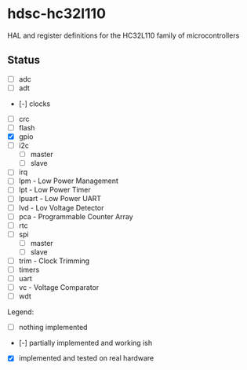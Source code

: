 # hdsc-hc32l110

HAL and register definitions for the HC32L110 family of microcontrollers

## Status
- [ ] adc
- [ ] adt
- [-] clocks
- [ ] crc
- [ ] flash
- [x] gpio
- [ ] i2c
  - [ ] master
  - [ ] slave
- [ ] irq
- [ ] lpm - Low Power Management
- [ ] lpt - Low Power Timer
- [ ] lpuart - Low Power UART
- [ ] lvd - Lov Voltage Detector
- [ ] pca - Programmable Counter Array
- [ ] rtc
- [ ] spi
  - [ ] master
  - [ ] slave
- [ ] trim - Clock Trimming
- [ ] timers
- [ ] uart
- [ ] vc - Voltage Comparator
- [ ] wdt

Legend:
 - [ ] nothing implemented
 - [-] partially implemented and working ish
 - [x] implemented and tested on real hardware
